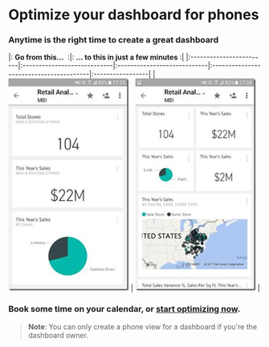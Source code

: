 <properties
   pageTitle="Optimize your dashboard for phones"
   description="It's easy to create a customized view of a dashboard specifically for viewing on mobile phones. Try it now."
   services="powerbi"
   documentationCenter=""
   authors="maggiesMSFT"
   manager="erikre"
   backup=""
   editor=""
   tags=""
   qualityFocus="no"
   qualityDate=""/>

<tags
   ms.service="powerbi"
   ms.devlang="NA"
   ms.topic="article"
   ms.tgt_pltfrm="NA"
   ms.workload="powerbi"
   ms.date="02/13/2017"
   ms.author="maggies"/>

# Optimize your dashboard for phones

### Anytime is the right time to create a great dashboard

|: **Go from this...**  :|: **... to this in just a few minutes** :|
|:------------------------|:----------------------------|:----------------------------|:----------------------------------------|:-----------------|
| ![](media/powerbi-mobile-optimize-dashboard-phone-view/power-bi-phone-dashboard-not-optimized.png)
 | ![](media/powerbi-mobile-optimize-dashboard-phone-view/power-bi-phone-dashboard-optimized.png) |

### Book some time on your calendar, or [start optimizing now](powerbi-service-create-dashboard-phone-view.md).

> **Note**: You can only create a phone view for a dashboard if you're the dashboard owner.

